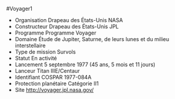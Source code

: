 #Voyager1

- Organisation 	Drapeau des États-Unis NASA
- Constructeur 	Drapeau des États-Unis JPL
- Programme 	Programme Voyager
- Domaine 	Étude de Jupiter, Saturne, de leurs lunes et du milieu interstellaire
- Type de mission 	Survols
- Statut 	En activité
- Lancement 	5 septembre 1977 (45 ans, 5 mois et 11 jours)
- Lanceur 	Titan IIIE/Centaur
- Identifiant COSPAR 	1977-084A
- Protection planétaire 	Catégorie II1
- Site 	http://voyager.jpl.nasa.gov/
